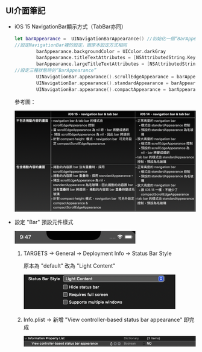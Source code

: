## UI介面筆記

- iOS 15 NavigationBar顯示方式（TabBar亦同）

  ```swift
  let barAppearance =  UINavigationBarAppearance() //初始化一個“BarAppearance”
  //設定NavigationBar裡的設定，跟原本設定方式相同
          barAppearance.backgroundColor = UIColor.darkGray
          barAppearance.titleTextAttributes = [NSAttributedString.Key.foregroundColor: UIColor.white]
          barAppearance.largeTitleTextAttributes = [NSAttributedString.Key.foregroundColor: UIColor.white]
  //設定三種狀態時的“BarAppearance”
          UINavigationBar.appearance().scrollEdgeAppearance = barAppearance
          UINavigationBar.appearance().standardAppearance = barAppearance
          UINavigationBar.appearance().compactAppearance = barAppearance
  ```

  參考圖：

  ![001](image/001.png)

- 設定 "Bar" 預設元件樣式

  ![001](image/002.png)

  1. TARGETS -> General -> Deployment Info -> Status Bar Style

     原本為 "default" 改為 "Light Content"

     ![003](image/003.png)

  2. Info.plist -> 新增 "View controller-based status bar appearance" 即完成

     ![004](image/004.png)

  

